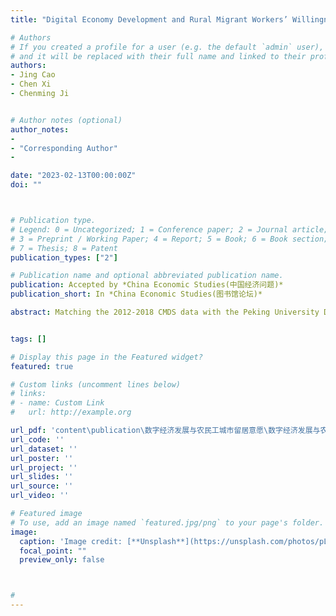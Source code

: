 ```yaml
---
title: "Digital Economy Development and Rural Migrant Workers’ Willingness to Settle in Cities: Analysis from the Perspective of Human Capital Heterogeneity"

# Authors
# If you created a profile for a user (e.g. the default `admin` user), write the username (folder name) here 
# and it will be replaced with their full name and linked to their profile.
authors:
- Jing Cao
- Chen Xi
- Chenming Ji


# Author notes (optional)
author_notes:
-
- "Corresponding Author"
- 

date: "2023-02-13T00:00:00Z"
doi: ""



# Publication type.
# Legend: 0 = Uncategorized; 1 = Conference paper; 2 = Journal article;
# 3 = Preprint / Working Paper; 4 = Report; 5 = Book; 6 = Book section;
# 7 = Thesis; 8 = Patent
publication_types: ["2"]

# Publication name and optional abbreviated publication name.
publication: Accepted by *China Economic Studies(中国经济问题)*
publication_short: In *China Economic Studies(图书馆论坛)*

abstract: Matching the 2012-2018 CMDS data with the Peking University Digital Finance Index to form a cross-sectional data, this paper analyzes the impact of digital economy development in inflow cities on migrant workers' long-term willingness to settle in cities at the county level. The instrumental variable estimation results show that cities’ digital economy development positively affects migrants’ willingness to settle. For one standard deviation increase in the digital economy index, migrants’ willingness to settle increased by 10.3%. We further find that the effect exhibits human capital heterogeneity. The effect of digital economy development on migrant workers with high human capital is 1.3% higher than that on low human capital migrants. Mechanism analysis shows that human capital heterogeneity is mainly explained by the difference of payment facilitation in two migrant groups. Although digital economy development leads the structure of urban labor demand biases toward high human capital migrant workers, faster productivity improvement of low human capital migrant workers through social learning narrows down the wage gap. This paper provides a new perspective for discussing the well-being of migrant workers and the construction of new-type urbanization in the digital economy era.


tags: []

# Display this page in the Featured widget?
featured: true

# Custom links (uncomment lines below)
# links:
# - name: Custom Link
#   url: http://example.org

url_pdf: 'content\publication\数字经济发展与农民工城市留居意愿\数字经济发展与农民工城市留居意愿.pdf'
url_code: ''
url_dataset: ''
url_poster: ''
url_project: ''
url_slides: ''
url_source: ''
url_video: ''

# Featured image
# To use, add an image named `featured.jpg/png` to your page's folder. 
image:
  caption: 'Image credit: [**Unsplash**](https://unsplash.com/photos/pLCdAaMFLTE)'
  focal_point: ""
  preview_only: false



#
---
```

